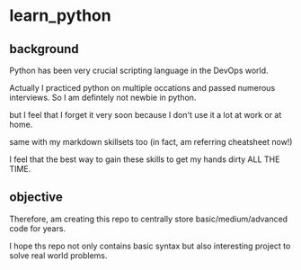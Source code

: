 # learn_python

## background
Python has been very crucial scripting language in the DevOps world. 

Actually I practiced python on multiple occations and passed numerous interviews. So I am defintely not newbie in python. 

but I feel that I forget it very soon because I don't use it a lot at work or at home. 

same with my markdown skillsets too (in fact, am referring cheatsheet now!)

I feel that the best way to gain these skills to get my hands dirty ALL THE TIME.

## objective
Therefore, am creating this repo to centrally store basic/medium/advanced code for years.

I hope ths repo not only contains basic syntax but also interesting project to solve real world problems.
